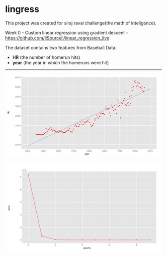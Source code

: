 # lingress
This project was created for siraj raval challenge(the math of inteligence).

Week 0 - Custom linear regression using gradient descent - https://github.com/llSourcell/linear_regression_live

The dataset contains two features from Baseball Data:
- **HR** (the number of homerun hits)
- **year** (the year in which the homeruns were hit)

-----------------

<div align="center">
  <img src="https://github.com/jrabello/lingress/raw/master/img/plot.png"><br><br>
</div>
<div align="center">
  <img src="https://github.com/jrabello/lingress/raw/master/img/error.png"><br><br>
</div>




